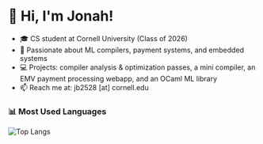 # 👋 Hi, I'm Jonah!

- 🎓 CS student at Cornell University (Class of 2026)  
- 🔬 Passionate about ML compilers, payment systems, and embedded systems  
- 💻 Projects: compiler analysis & optimization passes, a mini compiler, an EMV payment processing webapp, and an OCaml ML library  
- 📫 Reach me at: jb2528 [at] cornell.edu

### 📊 Most Used Languages
![Top Langs](https://github-readme-stats.vercel.app/api/top-langs/?username=Jonahcb&layout=compact&theme=default)
